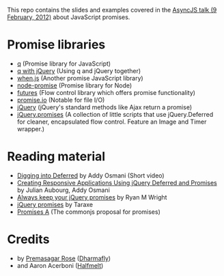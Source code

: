 This repo contains the slides and examples covered in the [AsyncJS talk (9 February, 2012)](http://asyncjs.com/promises/) about JavaScript promises.

# Promise libraries #

- [q](https://github.com/kriskowal/q) (Promise library for JavaScript)
- [q with jQuery](https://github.com/kriskowal/q/wiki/jQuery) (Using q and jQuery together)
- [when.js](https://github.com/briancavalier/when.js) (Another promise JavaScript library)
- [node-promise](https://github.com/kriszyp/node-promise) (Promise library for Node)
- [futures](https://github.com/coolaj86/futures) (Flow control library which offers promise functionality)
- [promise.io](https://github.com/kriszyp/promised-io) (Notable for file I/O)
- [jQuery](http://api.jquery.com/category/deferred-object/) (jQuery's standard methods like Ajax return a promise)
- [jQuery.promises](https://github.com/dharmafly/jquery.promises) (A collection of little scripts that use jQuery.Deferred for cleaner, encapsulated flow control. Feature an Image and Timer wrapper.)

# Reading material #

- [Digging into Deferred](http://addyosmani.com/blog/digging-into-deferreds-1/) by Addy Osmani (Short video)
- [Creating Responsive Applications Using jQuery Deferred and Promises](http://msdn.microsoft.com/en-us/scriptjunkie/gg723713.aspx) by Julian Aubourg, Addy Osmani
- [Always keep your jQuery promises](http://www.ryanmwright.com/2011/09/06/always-keep-your-jquery-promises/) by Ryan M Wright
- [jQuery promises](http://taraxe.wordpress.com/2011/12/13/jquery-promises/) by Taraxe
- [Promises A](http://wiki.commonjs.org/wiki/Promises/A) (The commonjs proposal for promises)

# Credits #

- by [Premasagar Rose](http://premasagar.com) ([Dharmafly](http://dharmafly.com))
- and Aaron Acerboni ([Halfmelt](http://halfmelt.com))